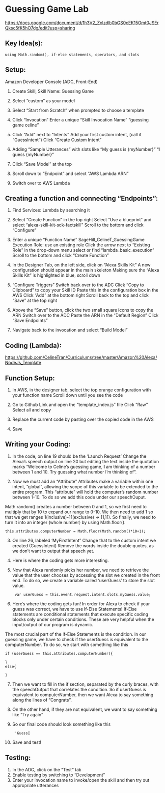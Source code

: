 # Guessing Game Lab 

https://docs.google.com/document/d/1h3V2_Zxlzdlb0bGS0cEK15Omt0JSErQksc5fK5hO7dg/edit?usp=sharing

## Key Idea(s): 
	using Math.random(), if-else statements, operators, and slots

## Setup: 

Amazon Developer Console (ADC, Front-End)

1. Create Skill, Skill Name: Guessing Game
2. Select “custom” as your model
3. Select “Start from Scratch” when prompted to choose a template
4. Click “Invocation” 
   Enter a unique “Skill Invocation Name”
   “guessing game celine” 

5. Click “Add” next to “Intents” 
   Add your first custom intent, (call it “GuessIntent”)
   Click “Create Custom Intent”

6. Adding “Sample Utterances” with slots like
   “My guess is {myNumber}”
   “I guess {myNumber}” 

7. Click “Save Model” at the top
8. Scroll down to “Endpoint” and select “AWS Lambda ARN” 
9. Switch over to AWS Lambda

## Creating a function and connecting “Endpoints”:

1. Find Services: Lambda by searching it
2. Select “Create Function” in the top right
   Select “Use a blueprint” and select “alexa-skill-kit-sdk-factskill”
   Scroll to the bottom and click “Configure” 
   
3. Enter a unique “Function Name” 
   SageHill_CelineT_GuessingGame
   Execution Role: use an existing role 
   Click the arrow next to “Existing Role”
      In the drop-down menu select or find “lambda_basic_execution”
   Scroll to the bottom and click “Create Function” 

4. In the Designer Tab, on the left side, click on “Alexa Skills Kit” 
   A new configuration should appear in the main skeleton
   Making sure the “Alexa Skills Kit” is highlighted in blue, scroll down 

5. “Configure Triggers” 
   Switch back over to the ADC 
   Click “Copy to Clipboard” to copy your Skill ID
   Paste this in the configuration box in the AWS
   Click “Add” at the bottom right
   Scroll back to the top and click “Save” at the top right

6. Above the “Save” button, click the two small square icons to copy the ARN
   Switch over to the ADC
   Paste the ARN in the “Default Region” 
   Click “Save Endpoints”

7. Navigate back to the invocation and select “Build Model”

## Coding (Lambda): 

https://github.com/CelineTran/Curriculums/tree/master/Amazon%20Alexa/NodeJs_Template

## Function Setup: 

1. In AWS, in the designer tab, select the top orange configuration with your function name
   Scroll down until you see the code 

2. Go to Github Link and open the “template_index.js” file 
   Click “Raw” 
   Select all and copy 

3. Replace the current code by pasting over the copied code  in the AWS
4. Save

## Writing your Coding: 

1. In the code, on line 19 should be the ‘Launch Request’ 
   Change the Alexa’s speech output on line 20 but editing the text inside the quotation marks
   “Welcome to Celine’s guessing game, I am thinking of a number between 1 and 10. Try guessing what number I’m thinking of”. 

2. Now we must add an “Attribute” 
   Attributes make a variable within one intent, “global”, allowing the scope of this variable to be extended to the entire      program. This “attribute” will hold the computer’s random number between 1-10. To do so we add this code under our speechOuput. 

Math.random() creates a number between 0 and 1, so we first need to multiply that by 10 to expand our range to 0-10. We then need to add 1 so that we get ranges 1(inclusive)-11(exclusive) -> [1,11). So finally, we need to turn it into an integer (whole number) by using Math.floor(). 

	this.attributes.computerNumber = Math.floor(Math.random()*10+1); 

3. On line 26, labeled ‘MyFirstIntent” 
   Change that to the custom intent we created (GuessIntent)
   Remove the words inside the double quotes, as we don’t want to output that speech yet.
   
4. Here is where the coding gets more interesting. 
5. Now that Alexa randomly picks her number, we need to retrieve the value that the user chooses by accessing the slot we created in the front end. To do so, we create a variable called ‘userGuess’ to store the slot value. 

		var userGuess = this.event.request.intent.slots.myGuess.value;  

6. Here’s where the coding gets fun! In order for Alexa to check if your guess was correct, we have to use If-Else Statements! If-Else statements are conditional statements that execute specific coding blocks only under certain conditions. These are very helpful when the input/output of our program is dynamic. 

The most crucial part of the If-Else Statements is the condition. In our guessing game, we have to check if the userGuess is equivalent to the computerNumber. To do so, we start with something like this 

	if (userGuess == this.attributes.computerNumber){

	}
	else{

	}


7. Then we want to fill in the if section, separated by the curly braces, with the speechOutput that correlates the condition. So if userGuess is equivalent to computerNumber, then we want Alexa to say something along the lines of “Congrats”. 

8. On the other hand, if they are not equivalent, we want to say something like “Try again”
9. So our final code should look something like this

		'GuessI


	
9. Save and test!


## Testing:

1. In the ADC, click on the “Test” tab
2. Enable testing by switching to “Development” 
3. Enter your invocation name to invoke/open the skill and then try out appropriate utterances 






